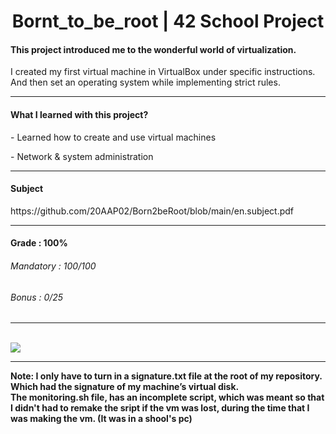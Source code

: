 <h1 align="center"> Bornt_to_be_root | 42 School Project </h1>
<h4>This project introduced me to the wonderful world of virtualization.</h4>
<p>I created my first virtual machine in VirtualBox under specific instructions. And then set an operating system while implementing strict rules.</p>

-----

<h4>What I learned with this project?</h4>
<p>- Learned how to create and use virtual machines</p>
<p>- Network & system administration</p>

-----

<h4>Subject</h4>
https://github.com/20AAP02/Born2beRoot/blob/main/en.subject.pdf

-----

<h4>Grade : 100%</h4>
<h6>Mandatory : 100/100</h6>
<h6>Bonus : 0/25</h6>

-----

<br>
 <img src="https://ebs-integrator.com/wp-content/uploads/2021/07/VM-1.jpg"
      onerror="this.onerror=null;this.src='https://www.google.com/url?sa=i&url=https%3A%2F%2Fmemegenerator.net%2Finstance%2F63013534%2Fcorrection-guy-no-no-no-thats-okay-your-services-will-no-longer-be-required&psig=AOvVaw3I6_XgwlRlXzEsTF6oL-d_&ust=1649186840153000&source=images&cd=vfe&ved=0CAoQjRxqFwoTCICJ2YKS-_YCFQAAAAAdAAAAABAJ';">

-----

<b>Note: I only have to turn in a signature.txt file at the root of my repository. Which had the signature of my machine’s virtual disk.<br>
The monitoring.sh file, has an incomplete script, which was meant so that I didn't had to remake the sript if the vm was lost, during the time that I was making the vm. (It was in a shool's pc)</b>
